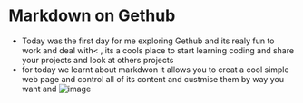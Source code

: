 # Markdown on Gethub
- Today was the first day for me exploring Gethub and its realy fun to work and deal with< , its a cools place to start learning coding and share your projects and look at others projects
- for today we learnt about markdwon it allows you to creat a cool simple web page and control all of its content and custmise them by way you want
and 
![image](https://miro.medium.com/max/2560/1*JLYlSLSK8-AZo8gt9UdYqA.jpeg)
